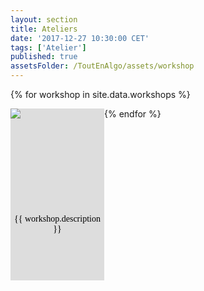 ```yaml
---
layout: section
title: Ateliers
date: '2017-12-27 10:30:00 CET'
tags: ['Atelier']
published: true
assetsFolder: /ToutEnAlgo/assets/workshop
---
```


{% for workshop in site.data.workshops %}
<div style="width:150px;height:275;margin-righ:5px;float:left;background-color:#dddddd;">
  <div style="width:150px;height:150px;">
    <a alt="{{ workshop.title }}" href="{{ workshop.url }}"><img src="{{page.assetsFolder}}/{{ workshop.logo }}" /></a>
  </div>

  <div style="width:140px;height:125px;padding:5px 5px 5px 5px;">
    <p style="color:black;font-family:Verdana;text-align: center;">
      {{ workshop.description }}
    </p>
  </div>
</div>
{% endfor %}

<!--
<div style="width:150px;height:275;margin-righ:5px;float:left;background-color:#dddddd;">
  <div style="width:150px;height:150px;">
    <a alt="mindstorms" href="mindstorms"><img src="{{page.assetsFolder}}/logo-mindstorms-150x150.png" /></a>
  </div>

  <div style="width:140px;height:125px;padding:5px 5px 5px 5px;">
    <p style="color:black;font-family:Verdana;text-align: center;">
      Mindstorms permet d'apprendre à programmer en construisant des robots en Lego
    </p>
  </div>

</div>
-->

<div style="clear: both;">
</div>
